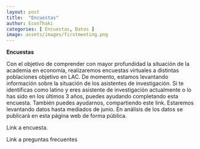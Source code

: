 ```yaml
---
layout: post
title:  "Encuestas"
author: EconThaki
categories: [ Encuestas, Datos ]
image: assets/images/firstmeeting.png
---
```


**Encuestas**

Con el objetivo de comprender con mayor profundidad la situación de la academia en economía, realizaremos encuestas virtuales a distintas poblaciones objetivo en LAC. De momento, estamos levantando información sobre la situación de los asistentes de investigación. Si te identificas como latino y eres asistente de investigación actualmente o lo has sido en los últimos 3 años, puedes ayudando completando esta encuesta. También puedes ayudarnos, compartiendo este link. Estaremos levantando datos hasta mediados de junio. En análisis de los datos se publicará en esta página web de forma pública.

Link a encuesta.

Link a preguntas frecuentes
